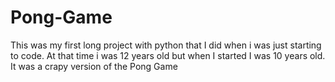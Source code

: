 # Pong-Game
This was my first long project with python that I did when i was just starting to code. At that time i was 12 years old but when I started I was 10 years old. It was a crapy version of the Pong Game
